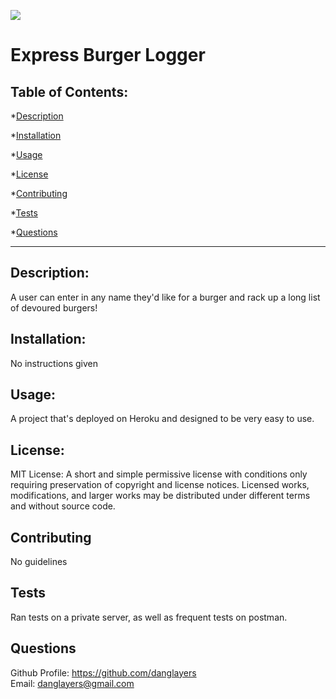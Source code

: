   ![](https://img.shields.io/badge/License-MIT-yellow.svg)
  

# Express Burger Logger

## Table of Contents:

*[Description](#description)

*[Installation](#installation)

*[Usage](#usage)

*[License](#license)

*[Contributing](#contributing)

*[Tests](#tests)

*[Questions](#questions)


---

## Description:
A user can enter in any name they'd like for a burger and rack up a long list of devoured burgers!

## Installation:
No instructions given

## Usage:
A project that's deployed on Heroku and designed to be very easy to use. 

## License:



MIT License: A short and simple permissive license with conditions only requiring preservation of copyright and license notices. Licensed works, modifications, and larger works may be distributed under different terms and without source code.
    



## Contributing 
No guidelines
## Tests
Ran tests on a private server, as well as frequent tests on postman.
## Questions
Github Profile: <https://github.com/danglayers> <br> 
Email: <danglayers@gmail.com>
 